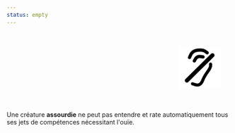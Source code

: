 ```yaml
---
status: empty
---
```

 <div class="warning" style='background-color:var(--bg); border-left: solid var(--title) 4px; border-radius: 4px;'>
<p style='padding:0.7em; margin-left:0.7em; display: inline-block;'>
<img src="../../Illustrations/Conditions/FinalDeafened.png" style="width:20%;  float:right; padding:0.7em">

Une créature <b>assourdie</b> ne peut pas entendre et rate automatiquement tous ses jets de compétences nécessitant l'ouïe.<br>
</p>
</div>
